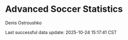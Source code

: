 # Advanced Soccer Statistics
Denis Ostroushko

<!-- gfm -->

Last successful data update: 2025-10-24 15:17:41 CST

